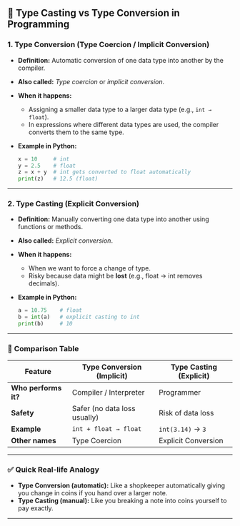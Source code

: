 

## 🔹 Type Casting vs Type Conversion in Programming

### 1. **Type Conversion (Type Coercion / Implicit Conversion)**

* **Definition:** Automatic conversion of one data type into another by the compiler.
* **Also called:** *Type coercion* or *implicit conversion*.
* **When it happens:**

  * Assigning a smaller data type to a larger data type (e.g., `int → float`).
  * In expressions where different data types are used, the compiler converts them to the same type.
* **Example in Python:**

  ```python
  x = 10     # int
  y = 2.5    # float
  z = x + y  # int gets converted to float automatically
  print(z)   # 12.5 (float)
  ```

---

### 2. **Type Casting (Explicit Conversion)**

* **Definition:** Manually converting one data type into another using functions or methods.
* **Also called:** *Explicit conversion*.
* **When it happens:**

  * When we want to force a change of type.
  * Risky because data might be **lost** (e.g., float → int removes decimals).
* **Example in Python:**

  ```python
  a = 10.75    # float
  b = int(a)   # explicit casting to int
  print(b)     # 10
  ```

---

### 🔑 **Comparison Table**

| Feature              | Type Conversion (Implicit)   | Type Casting (Explicit) |
| -------------------- | ---------------------------- | ----------------------- |
| **Who performs it?** | Compiler / Interpreter       | Programmer              |
| **Safety**           | Safer (no data loss usually) | Risk of data loss       |
| **Example**          | `int + float → float`        | `int(3.14)` → `3`       |
| **Other names**      | Type Coercion                | Explicit Conversion     |

---

### ✅ Quick Real-life Analogy

* **Type Conversion (automatic):** Like a shopkeeper automatically giving you change in coins if you hand over a larger note.
* **Type Casting (manual):** Like you breaking a note into coins yourself to pay exactly.

---

